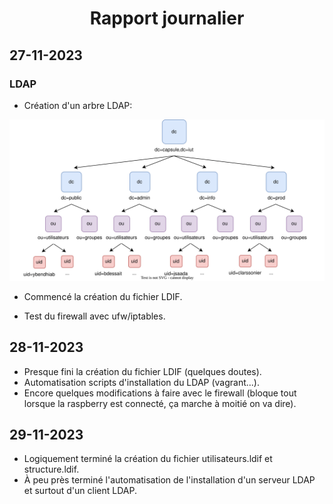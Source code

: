 # <center> Rapport journalier </center>

## 27-11-2023

### LDAP

- Création d'un arbre LDAP:

![Schéma LDAP](ldap.svg)

- Commencé la création du fichier LDIF.

- Test du firewall avec ufw/iptables.

## 28-11-2023

- Presque fini la création du fichier LDIF (quelques doutes).
- Automatisation scripts d'installation du LDAP (vagrant...).
- Encore quelques modifications à faire avec le firewall (bloque tout lorsque la raspberry est connecté, ça marche à moitié on va dire).

## 29-11-2023

- Logiquement terminé la création du fichier utilisateurs.ldif et structure.ldif.
- À peu près terminé l'automatisation de l'installation d'un serveur LDAP et surtout d'un client LDAP.